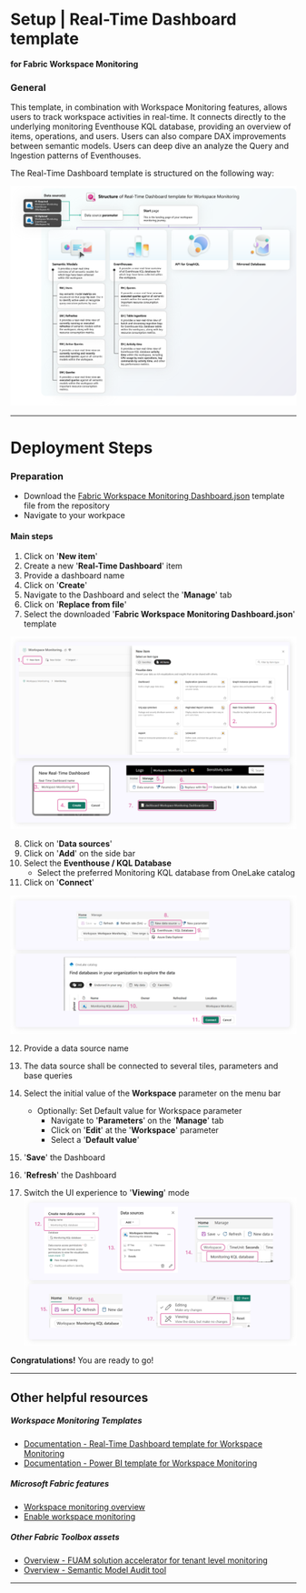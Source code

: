 

# Setup | Real-Time Dashboard template
**for Fabric Workspace Monitoring**

### General

This template, in combination with Workspace Monitoring features, allows users to track workspace activities in real-time. It connects directly to the underlying monitoring Eventhouse KQL database, providing an overview of items, operations, and users. Users can also compare DAX improvements between semantic models. Users can deep dive an analyze the Query and Ingestion patterns of Eventhouses. 


The Real-Time Dashboard template is structured on the following way:

![Workspace Monitoring Real Time Dashboard template structure](/monitoring/workspace-monitoring-dashboards/media/documentation/rti/fwm_rti_template_structure.png)

-----

# Deployment Steps

### Preparation
- Download the [Fabric Workspace Monitoring Dashboard.json](/monitoring/workspace-monitoring-dashboards/Fabric%20Workspace%20Monitoring%20Dashboard.json) template file from the repository
- Navigate to your workpace

#### Main steps
1. Click on '**New item**'
2. Create a new '**Real-Time Dashboard**' item
3. Provide a dashboard name 
4. Click on '**Create**'
4. Navigate to the Dashboard and select the '**Manage**' tab
6. Click on '**Replace from file**'
7. Select the downloaded '**Fabric Workspace Monitoring Dashboard.json**' template

![Screenshot](/monitoring/workspace-monitoring-dashboards/media/deployment/rti/fwm_rtid_template_1_getting_started_1.png)

8. Click on '**Data sources**'
9. Click on '**Add**' on the side bar
10. Select the **Eventhouse / KQL Database**
    - Select the preferred Monitoring KQL database from OneLake catalog
11. Click on '**Connect**'

![Screenshot](/monitoring/workspace-monitoring-dashboards/media/deployment/rti/fwm_rtid_template_1_getting_started_2.png)

12. Provide a data source name
13. The data source shall be connected to several tiles, parameters and base queries
14. Select the initial value of the **Workspace** parameter on the menu bar
    - Optionally: Set Default value for Workspace parameter
        - Navigate to '**Parameters**' on the '**Manage**' tab
        - Click on '**Edit**' at the '**Workspace**' parameter
        - Select a '**Default value**'
15. '**Save**' the Dashboard
16. '**Refresh**' the Dashboard
    
17. Switch the UI experience to '**Viewing**' mode
![Screenshot](/monitoring/workspace-monitoring-dashboards/media/deployment/rti/fwm_rtid_template_1_getting_started_3.png)

**Congratulations!** You are ready to go!

----------------

## Other helpful resources

##### Workspace Monitoring Templates
- [Documentation - Real-Time Dashboard template for Workspace Monitoring](/monitoring/workspace-monitoring-dashboards/documentation/Workspace_Monitoring_RTI_Dashboard.md)
- [Documentation - Power BI template for Workspace Monitoring](/monitoring/workspace-monitoring-dashboards/documentation/Workspace_Monitoring_PBI_Report.md)

##### Microsoft Fabric features
- [Workspace monitoring overview](https://learn.microsoft.com/en-us/fabric/fundamentals/workspace-monitoring-overview)
- [Enable workspace monitoring](https://learn.microsoft.com/en-us/fabric/fundamentals/enable-workspace-monitoring)


##### Other Fabric Toolbox assets
- [Overview - FUAM solution accelerator for tenant level monitoring](/monitoring/fabric-unified-admin-monitoring/README.md)
- [Overview - Semantic Model Audit tool](/tools/SemanticModelAudit/README.md)


----------------